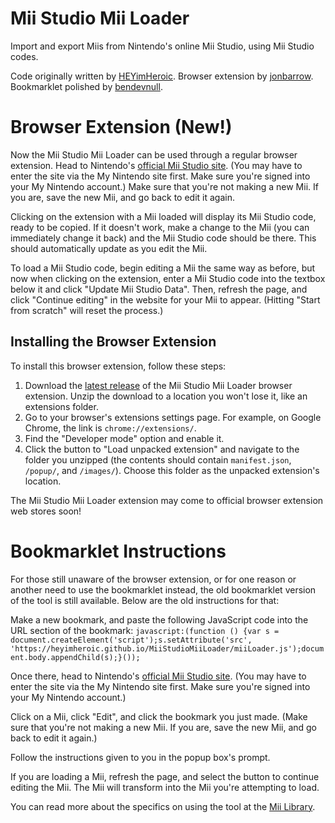 # Mii Studio Mii Loader
Import and export Miis from Nintendo's online Mii Studio, using Mii Studio codes.

Code originally written by [HEYimHeroic](https://github.com/HEYimHeroic). Browser extension by [jonbarrow](https://github.com/jonbarrow). Bookmarklet polished by [bendevnull](https://github.com/bendevnull).

# Browser Extension (New!)
Now the Mii Studio Mii Loader can be used through a regular browser extension. Head to Nintendo's [official Mii Studio site](https://my.nintendo.com/mii). (You may have to enter the site via the My Nintendo site first. Make sure you're signed into your My Nintendo account.) Make sure that you're not making a new Mii. If you are, save the new Mii, and go back to edit it again.

Clicking on the extension with a Mii loaded will display its Mii Studio code, ready to be copied. If it doesn't work, make a change to the Mii (you can immediately change it back) and the Mii Studio code should be there. This should automatically update as you edit the Mii.

To load a Mii Studio code, begin editing a Mii the same way as before, but now when clicking on the extension, enter a Mii Studio code into the textbox below it and click "Update Mii Studio Data". Then, refresh the page, and click "Continue editing" in the website for your Mii to appear. (Hitting "Start from scratch" will reset the process.)

## Installing the Browser Extension

To install this browser extension, follow these steps:
1. Download the [latest release](https://github.com/HEYimHeroic/MiiStudioMiiLoader/releases) of the Mii Studio Mii Loader browser extension. Unzip the download to a location you won't lose it, like an extensions folder.
2. Go to your browser's extensions settings page. For example, on Google Chrome, the link is `chrome://extensions/`.
3. Find the "Developer mode" option and enable it.
4. Click the button to "Load unpacked extension" and navigate to the folder you unzipped (the contents should contain `manifest.json`, `/popup/`, and `/images/`). Choose this folder as the unpacked extension's location.

The Mii Studio Mii Loader extension may come to official browser extension web stores soon!

# Bookmarklet Instructions
For those still unaware of the browser extension, or for one reason or another need to use the bookmarklet instead, the old bookmarklet version of the tool is still available. Below are the old instructions for that:

Make a new bookmark, and paste the following JavaScript code into the URL section of the bookmark:
`javascript:(function () {var s = document.createElement('script');s.setAttribute('src', 'https://heyimheroic.github.io/MiiStudioMiiLoader/miiLoader.js');document.body.appendChild(s);}());`

Once there, head to Nintendo's [official Mii Studio site](https://my.nintendo.com/mii). (You may have to enter the site via the My Nintendo site first. Make sure you're signed into your My Nintendo account.)

Click on a Mii, click "Edit", and click the bookmark you just made. (Make sure that you're not making a new Mii. If you are, save the new Mii, and go back to edit it again.)

Follow the instructions given to you in the popup box's prompt.

If you are loading a Mii, refresh the page, and select the button to continue editing the Mii. The Mii will transform into the Mii you're attempting to load.

You can read more about the specifics on using the tool at the [Mii Library](https://www.miilibrary.com/contactfaqother/FAQ#h.pf4lefk6peji).
